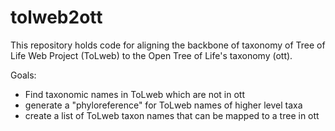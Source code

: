tolweb2ott
==========

This repository holds code for aligning the backbone of taxonomy of Tree of Life Web Project (ToLweb) to the Open Tree of Life's taxonomy (ott).

Goals:
   * Find taxonomic names in ToLweb which are not in ott
   * generate a "phyloreference" for ToLweb names of higher level taxa
   * create a list of ToLweb taxon names that can be mapped to a tree in ott
